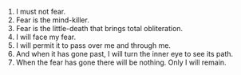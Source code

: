 1) I must not fear.
2) Fear is the mind-killer.
3) Fear is the little-death that brings total obliteration.
4) I will face my fear.
5) I will permit it to pass over me and through me.
6) And when it has gone past, I will turn the inner eye to see its path.
7) When the fear has gone there will be nothing. Only I will remain.